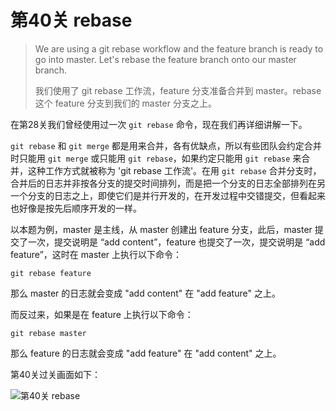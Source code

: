 
# 第40关 rebase

> We are using a git rebase workflow and the feature branch is ready to go into master. Let's rebase the feature branch onto our master branch.
>
> 我们使用了 git rebase 工作流，feature 分支准备合并到 master。rebase 这个 feature 分支到我们的 master 分支之上。

在第28关我们曾经使用过一次 `git rebase` 命令，现在我们再详细讲解一下。

`git rebase` 和 `git merge` 都是用来合并，各有优缺点，所以有些团队会约定合并时只能用 `git merge` 或只能用 `git rebase`，如果约定只能用 `git rebase` 来合并，这种工作方式就被称为 'git rebase 工作流'。在用 `git rebase` 合并分支时，合并后的日志并非按各分支的提交时间排列，而是把一个分支的日志全部排列在另一个分支的日志之上，即使它们是并行开发的，在开发过程中交错提交，但看起来也好像是按先后顺序开发的一样。

以本题为例，master 是主线，从 master 创建出 feature 分支，此后，master 提交了一次，提交说明是 “add content”，feature 也提交了一次，提交说明是 “add feature”，这时在 master 上执行以下命令：

```shell
git rebase feature
```

那么 master 的日志就会变成 "add content" 在 "add feature" 之上。

而反过来，如果是在 feature 上执行以下命令：

```shell
git rebase master
```

那么 feature 的日志就会变成 "add feature" 在 "add content" 之上。

第40关过关画面如下：

![第40关 rebase](images/level-40-rebase.png)
